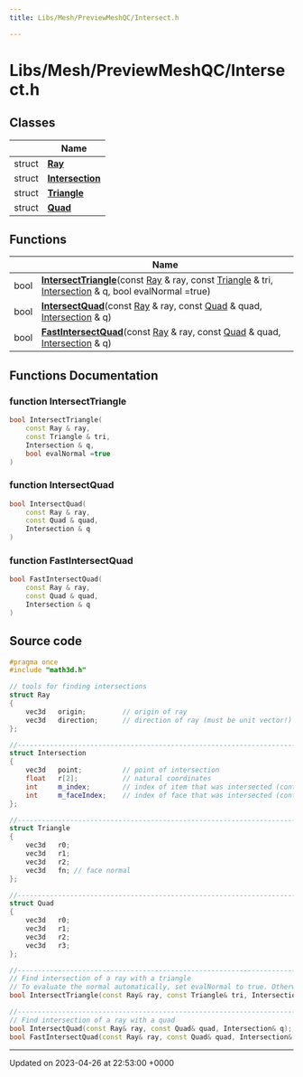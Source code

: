 ```yaml
---
title: Libs/Mesh/PreviewMeshQC/Intersect.h

---
```


# Libs/Mesh/PreviewMeshQC/Intersect.h



## Classes

|                | Name           |
| -------------- | -------------- |
| struct | **[Ray](../Classes/structRay.md)**  |
| struct | **[Intersection](../Classes/structIntersection.md)**  |
| struct | **[Triangle](../Classes/structTriangle.md)**  |
| struct | **[Quad](../Classes/structQuad.md)**  |

## Functions

|                | Name           |
| -------------- | -------------- |
| bool | **[IntersectTriangle](../Files/Intersect_8h.md#function-intersecttriangle)**(const [Ray](../Classes/structRay.md) & ray, const [Triangle](../Classes/structTriangle.md) & tri, [Intersection](../Classes/structIntersection.md) & q, bool evalNormal =true) |
| bool | **[IntersectQuad](../Files/Intersect_8h.md#function-intersectquad)**(const [Ray](../Classes/structRay.md) & ray, const [Quad](../Classes/structQuad.md) & quad, [Intersection](../Classes/structIntersection.md) & q) |
| bool | **[FastIntersectQuad](../Files/Intersect_8h.md#function-fastintersectquad)**(const [Ray](../Classes/structRay.md) & ray, const [Quad](../Classes/structQuad.md) & quad, [Intersection](../Classes/structIntersection.md) & q) |


## Functions Documentation

### function IntersectTriangle

```cpp
bool IntersectTriangle(
    const Ray & ray,
    const Triangle & tri,
    Intersection & q,
    bool evalNormal =true
)
```


### function IntersectQuad

```cpp
bool IntersectQuad(
    const Ray & ray,
    const Quad & quad,
    Intersection & q
)
```


### function FastIntersectQuad

```cpp
bool FastIntersectQuad(
    const Ray & ray,
    const Quad & quad,
    Intersection & q
)
```




## Source code

```cpp
#pragma once
#include "math3d.h"

// tools for finding intersections
struct Ray
{
    vec3d   origin;         // origin of ray
    vec3d   direction;      // direction of ray (must be unit vector!)
};

//-----------------------------------------------------------------------------
struct Intersection
{
    vec3d   point;          // point of intersection
    float   r[2];           // natural coordinates
    int     m_index;        // index of item that was intersected (context dependent)
    int     m_faceIndex;    // index of face that was intersected (context dependent)
};

//-----------------------------------------------------------------------------
struct Triangle
{
    vec3d   r0;
    vec3d   r1;
    vec3d   r2;
    vec3d   fn; // face normal
};

//-----------------------------------------------------------------------------
struct Quad
{
    vec3d   r0;
    vec3d   r1;
    vec3d   r2;
    vec3d   r3;
};

//-----------------------------------------------------------------------------
// Find intersection of a ray with a triangle
// To evaluate the normal automatically, set evalNormal to true. Otherwise, the normal in Triangle is used
bool IntersectTriangle(const Ray& ray, const Triangle& tri, Intersection& q, bool evalNormal = true);

//-----------------------------------------------------------------------------
// Find intersection of a ray with a quad
bool IntersectQuad(const Ray& ray, const Quad& quad, Intersection& q);
bool FastIntersectQuad(const Ray& ray, const Quad& quad, Intersection& q);
```


-------------------------------

Updated on 2023-04-26 at 22:53:00 +0000
